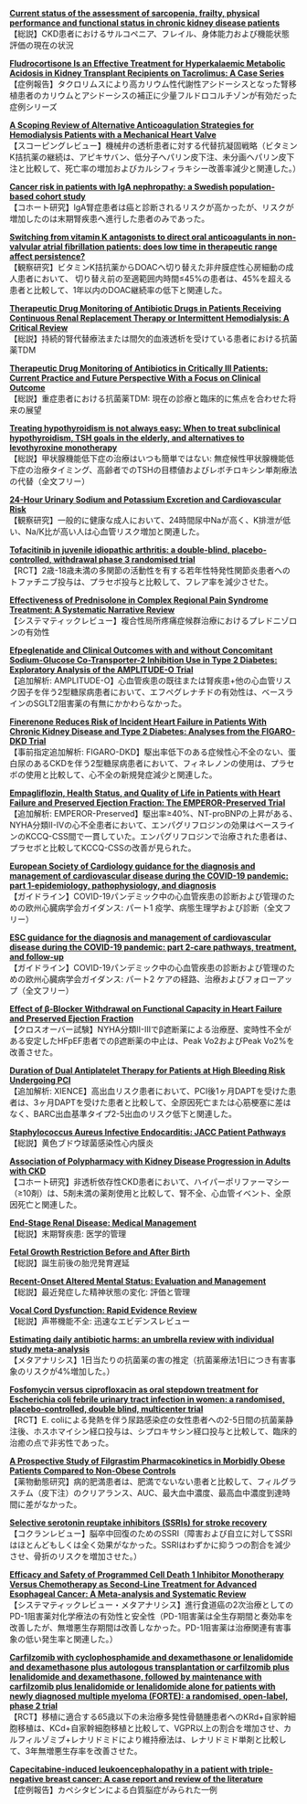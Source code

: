 [**Current status of the assessment of sarcopenia, frailty, physical performance and functional status in chronic kidney disease patients**](https://pubmed.ncbi.nlm.nih.gov/34772840/)  
【総説】CKD患者におけるサルコペニア、フレイル、身体能力および機能状態評価の現在の状況

[**Fludrocortisone Is an Effective Treatment for Hyperkalaemic Metabolic Acidosis in Kidney Transplant Recipients on Tacrolimus: A Case Series**](https://pubmed.ncbi.nlm.nih.gov/34784594/)  
【症例報告】タクロリムスにより高カリウム性代謝性アシドーシスとなった腎移植患者のカリウムとアシドーシスの補正に少量フルドロコルチゾンが有効だった症例シリーズ

[**A Scoping Review of Alternative Anticoagulation Strategies for Hemodialysis Patients with a Mechanical Heart Valve**](https://pubmed.ncbi.nlm.nih.gov/34784597/)  
【スコーピングレビュー】機械弁の透析患者に対する代替抗凝固戦略（ビタミンK拮抗薬の継続は、アピキサバン、低分子ヘパリン皮下注、未分画ヘパリン皮下注と比較して、死亡率の増加およびカルシフィラキシー改善率減少と関連した。）

[**Cancer risk in patients with IgA nephropathy: a Swedish population-based cohort study**](https://pubmed.ncbi.nlm.nih.gov/34788864/)  
【コホート研究】IgA腎症患者は癌と診断されるリスクが高かったが、リスクが増加したのは末期腎疾患へ進行した患者のみであった。

[**Switching from vitamin K antagonists to direct oral anticoagulants in non-valvular atrial fibrillation patients: does low time in therapeutic range affect persistence?**](https://pubmed.ncbi.nlm.nih.gov/34779140/)  
【観察研究】ビタミンK拮抗薬からDOACへ切り替えた非弁膜症性心房細動の成人患者において、 切り替え前の至適範囲内時間≤45%の患者は、45%を超える患者と比較して、1年以内のDOAC継続率の低下と関連した。

[**Therapeutic Drug Monitoring of Antibiotic Drugs in Patients Receiving Continuous Renal Replacement Therapy or Intermittent Hemodialysis: A Critical Review**](https://pubmed.ncbi.nlm.nih.gov/34772891/)  
【総説】持続的腎代替療法または間欠的血液透析を受けている患者における抗菌薬TDM

[**Therapeutic Drug Monitoring of Antibiotics in Critically Ill Patients: Current Practice and Future Perspective With a Focus on Clinical Outcome**](https://pubmed.ncbi.nlm.nih.gov/34772892/)  
【総説】重症患者における抗菌薬TDM: 現在の診療と臨床的に焦点を合わせた将来の展望

[**Treating hypothyroidism is not always easy: When to treat subclinical hypothyroidism, TSH goals in the elderly, and alternatives to levothyroxine monotherapy**](https://pubmed.ncbi.nlm.nih.gov/34766382/)  
【総説】甲状腺機能低下症の治療はいつも簡単ではない: 無症候性甲状腺機能低下症の治療タイミング、高齢者でのTSHの目標値およびレボチロキシン単剤療法の代替（全文フリー）

[**24-Hour Urinary Sodium and Potassium Excretion and Cardiovascular Risk**](https://pubmed.ncbi.nlm.nih.gov/34767706/)  
【観察研究】一般的に健康な成人において、24時間尿中Naが高く、K排泄が低い、Na/K比が高い人は心血管リスク増加と関連した。

[**Tofacitinib in juvenile idiopathic arthritis: a double-blind, placebo-controlled, withdrawal phase 3 randomised trial**](https://pubmed.ncbi.nlm.nih.gov/34767764/)  
【RCT】2歳-18歳未満の多関節の活動性を有する若年性特発性関節炎患者へのトファチニブ投与は、プラセボ投与と比較して、フレア率を減少させた。

[**Effectiveness of Prednisolone in Complex Regional Pain Syndrome Treatment: A Systematic Narrative Review**](https://pubmed.ncbi.nlm.nih.gov/34779145/)  
【システマティックレビュー】複合性局所疼痛症候群治療におけるプレドニゾロンの有効性

[**Efpeglenatide and Clinical Outcomes with and without Concomitant Sodium-Glucose Co-Transporter-2 Inhibition Use in Type 2 Diabetes: Exploratory Analysis of the AMPLITUDE-O Trial**](https://pubmed.ncbi.nlm.nih.gov/34775781/)  
【追加解析: AMPLITUDE-O】心血管疾患の既往または腎疾患+他の心血管リスク因子を伴う2型糖尿病患者において、エフペグレナチドの有効性は、ベースラインのSGLT2阻害薬の有無にかかわらなかった。

[**Finerenone Reduces Risk of Incident Heart Failure in Patients With Chronic Kidney Disease and Type 2 Diabetes: Analyses from the FIGARO-DKD Trial**](https://pubmed.ncbi.nlm.nih.gov/34775784/)  
【事前指定追加解析: FIGARO-DKD】駆出率低下のある症候性心不全のない、蛋白尿のあるCKDを伴う2型糖尿病患者において、フィネレノンの使用は、プラセボの使用と比較して、心不全の新規発症減少と関連した。

[**Empagliflozin, Health Status, and Quality of Life in Patients with Heart Failure and Preserved Ejection Fraction: The EMPEROR-Preserved Trial**](https://pubmed.ncbi.nlm.nih.gov/34779658/)  
【追加解析: EMPEROR-Preserved】駆出率≥40%、NT-proBNPの上昇がある、NYHA分類II-IVの心不全患者において、エンパグリフロジンの効果はベースラインのKCCQ-CSS間で一貫していた。エンパグリフロジンで治療された患者は、プラセボと比較してKCCQ-CSSの改善が見られた。

[**European Society of Cardiology guidance for the diagnosis and management of cardiovascular disease during the COVID-19 pandemic: part 1-epidemiology, pathophysiology, and diagnosis**](https://pubmed.ncbi.nlm.nih.gov/34791157/)  
【ガイドライン】COVID-19パンデミック中の心血管疾患の診断および管理のための欧州心臓病学会ガイダンス: パート1 疫学、病態生理学および診断（全文フリー）

[**ESC guidance for the diagnosis and management of cardiovascular disease during the COVID-19 pandemic: part 2-care pathways, treatment, and follow-up**](https://pubmed.ncbi.nlm.nih.gov/34791154/)  
【ガイドライン】COVID-19パンデミック中の心血管疾患の診断および管理のための欧州心臓病学会ガイダンス: パート2 ケアの経路、治療およびフォローアップ（全文フリー）

[**Effect of β-Blocker Withdrawal on Functional Capacity in Heart Failure and Preserved Ejection Fraction**](https://pubmed.ncbi.nlm.nih.gov/34794685/)  
【クロスオーバー試験】NYHA分類II-IIIでβ遮断薬による治療歴、変時性不全がある安定したHFpEF患者でのβ遮断薬の中止は、Peak Vo2およびPeak Vo2%を改善させた。

[**Duration of Dual Antiplatelet Therapy for Patients at High Bleeding Risk Undergoing PCI**](https://pubmed.ncbi.nlm.nih.gov/34794687/)  
【追加解析: XIENCE】高出血リスク患者において、PCI後1ヶ月DAPTを受けた患者は、3ヶ月DAPTを受けた患者と比較して、全原因死亡または心筋梗塞に差はなく、BARC出血基準タイプ2-5出血のリスク低下と関連した。

[**Staphylococcus Aureus Infective Endocarditis: JACC Patient Pathways**](https://pubmed.ncbi.nlm.nih.gov/34794846/)  
【総説】黄色ブドウ球菌感染性心内膜炎

[**Association of Polypharmacy with Kidney Disease Progression in Adults with CKD**](https://pubmed.ncbi.nlm.nih.gov/34782408/)  
【コホート研究】非透析依存性CKD患者において、ハイパーポリファーマシー（≥10剤）は、5剤未満の薬剤使用と比較して、腎不全、心血管イベント、全原因死亡と関連した。

[**End-Stage Renal Disease: Medical Management**](https://pubmed.ncbi.nlm.nih.gov/34783494/)  
【総説】末期腎疾患: 医学的管理

[**Fetal Growth Restriction Before and After Birth**](https://pubmed.ncbi.nlm.nih.gov/34783495/)  
【総説】誕生前後の胎児発育遅延

[**Recent-Onset Altered Mental Status: Evaluation and Management**](https://pubmed.ncbi.nlm.nih.gov/34783500/)  
【総説】最近発症した精神状態の変化: 評価と管理

[**Vocal Cord Dysfunction: Rapid Evidence Review**](https://pubmed.ncbi.nlm.nih.gov/34783512/)  
【総説】声帯機能不全: 迅速なエビデンスレビュー

[**Estimating daily antibiotic harms: an umbrella review with individual study meta-analysis**](https://pubmed.ncbi.nlm.nih.gov/34775072/)  
【メタアナリシス】1日当たりの抗菌薬の害の推定（抗菌薬療法1日につき有害事象のリスクが4%増加した。）

[**Fosfomycin versus ciprofloxacin as oral stepdown treatment for Escherichia coli febrile urinary tract infection in women: a randomised, placebo-controlled, double blind, multicenter trial**](https://pubmed.ncbi.nlm.nih.gov/34791074/)  
【RCT】E. coliによる発熱を伴う尿路感染症の女性患者への2-5日間の抗菌薬静注後、ホスホマイシン経口投与は、シプロキサシン経口投与と比較して、臨床的治癒の点で非劣性であった。

[**A Prospective Study of Filgrastim Pharmacokinetics in Morbidly Obese Patients Compared to Non-Obese Controls**](https://pubmed.ncbi.nlm.nih.gov/34767652/)  
【薬物動態研究】病的肥満患者は、肥満でないない患者と比較して、フィルグラスチム（皮下注）のクリアランス、AUC、最大血中濃度、最高血中濃度到達時間に差がなかった。

[**Selective serotonin reuptake inhibitors (SSRIs) for stroke recovery**](https://pubmed.ncbi.nlm.nih.gov/34780067/)  
【コクランレビュー】脳卒中回復のためのSSRI（障害および自立に対してSSRIはほとんどもしくは全く効果がなかった。SSRIはわずかに抑うつの割合を減少させ、骨折のリスクを増加させた。）

[**Efficacy and Safety of Programmed Cell Death 1 Inhibitor Monotherapy Versus Chemotherapy as Second-Line Treatment for Advanced Esophageal Cancer: A Meta-analysis and Systematic Review**](https://pubmed.ncbi.nlm.nih.gov/34794831/)  
【システマティックレビュー・メタアナリシス】進行食道癌の2次治療としてのPD-1阻害薬対化学療法の有効性と安全性（PD-1阻害薬は全生存期間と奏効率を改善したが、無増悪生存期間は改善しなかった。PD-1阻害薬は治療関連有害事象の低い発生率と関連した。）

[**Carfilzomib with cyclophosphamide and dexamethasone or lenalidomide and dexamethasone plus autologous transplantation or carfilzomib plus lenalidomide and dexamethasone, followed by maintenance with carfilzomib plus lenalidomide or lenalidomide alone for patients with newly diagnosed multiple myeloma (FORTE): a randomised, open-label, phase 2 trial**](https://pubmed.ncbi.nlm.nih.gov/34774221/)  
【RCT】移植に適合する65歳以下の未治療多発性骨髄腫患者へのKRd+自家幹細胞移植は、KCd+自家幹細胞移植と比較して、VGPR以上の割合を増加させ、カルフィルゾミブ+レナリドミドにより維持療法は、レナリドミド単剤と比較して、3年無増悪生存率を改善させた。

[**Capecitabine-induced leukoencephalopathy in a patient with triple-negative breast cancer: A case report and review of the literature**](https://pubmed.ncbi.nlm.nih.gov/34791927/)  
【症例報告】カペシタビンによる白質脳症がみられた一例

